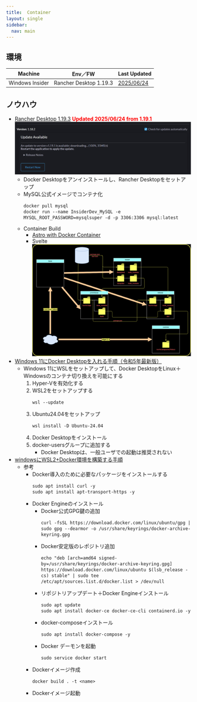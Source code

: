 ```yaml
---
title:  Container
layout: single
sidebar:
  nav: main
---
```

##  環境

  |Machine        |Env／FW                 |Last Updated
  |---------------|------------------------|----------
  |Windows Insider|Rancher Desktop 1.19.3  |[2025/06/24](https://rancherdesktop.io/)

##  ノウハウ
- [Rancher Desktop 1.19.3](https://rancherdesktop.io/) <span style="color: red;">**Updated 2025/06/24 from 1.19.1**</span>
  ![Update](/images/Container/20250608_RancherDesktop1.19.1.png)
  - Docker Desktopをアンインストールし、Rancher Desktopをセットアップ
  - MySQL公式イメージでコンテナ化
    ```
    docker pull mysql
    docker run --name InsiderDev_MySQL -e MYSQL_ROOT_PASSWORD=mysqlsuper -d -p 3306:3306 mysql:latest
    ```
  - Container Build
    - [Astro with Docker Container](https://zenn.dev/tatsukiyoshi/articles/a94bd125bf660f)
    - Svelte
      <!-- original is buildFlow.png -->
      ![Container Build Flow](/images/JavaScript/20250329_SvelteAppContainerBuildFlow.png)
- [Windows 11にDocker Desktopを入れる手順（令和5年最新版）](https://qiita.com/zembutsu/items/a98f6f25ef47c04893b3)
  - Windows 11にWSLをセットアップして、Docker DesktopをLinux＋Windowsのコンテナ切り換えを可能にする
    1.  Hyper-Vを有効化する
    1.  WSL2をセットアップする
        ```
        wsl --update
        ```
    1.  Ubuntu24.04をセットアップ
        ```
        wsl install -D Ubuntu-24.04
        ```
    1.  Docker Desktopをインストール
    1.  docker-usersグループに追加する
        - Docker Desktopは、一般ユーザでの起動は推奨されない
- [windowsにWSL2+Docker環境を構築する手順](https://qiita.com/taka777n/items/ea3a1b3a2802aabf3db2)
  - 参考
    - Docker導入のために必要なパッケージをインストールする
      ```
      sudo apt install curl -y
      sudo apt install apt-transport-https -y
      ```
    - Docker Engineのインストール
      - Docker公式GPG鍵の追加
        ```
        curl -fsSL https://download.docker.com/linux/ubuntu/gpg | sudo gpg --dearmor -o /usr/share/keyrings/docker-archive-keyring.gpg
        ```
      - Docker安定版のレポジトリ追加
        ```
        echo "deb [arch=amd64 signed-by=/usr/share/keyrings/docker-archive-keyring.gpg] https://download.docker.com/linux/ubuntu $(lsb_release -cs) stable" | sudo tee /etc/apt/sources.list.d/docker.list > /dev/null
        ```
      - リポジトリアップデート＋Docker Engineインストール
        ```
        sudo apt update
        sudo apt install docker-ce docker-ce-cli containerd.io -y
        ```
      - docker-composeインストール
        ```
        sudo apt install docker-compose -y
        ```
      - Docker デーモンを起動
        ```
        sudo service docker start
        ```
    - Dockerイメージ作成
      ```
      docker build . -t <name>
      ```
    - Dockerイメージ起動

